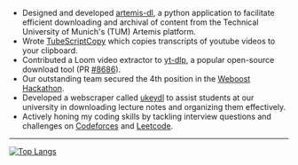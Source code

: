 - Designed and developed [artemis-dl](https://github.com/hruzgar/artemis-dl), a python application to facilitate efficient downloading and archival of content from the Technical University of Munich's (TUM) Artemis platform.
- Wrote [TubeScriptCopy](https://github.com/hruzgar/TubeScriptCopy) which copies transcripts of youtube videos to your clipboard.
- Contributed a Loom video extractor to [yt-dlp](https://github.com/yt-dlp/yt-dlp), a popular open-source download tool (PR [#8686](https://github.com/yt-dlp/yt-dlp/pull/8686)).
- Our outstanding team secured the 4th position in the [Weboost Hackathon](https://github.com/hruzgar/weboost2022).
- Developed a webscraper called [ukeydl](https://github.com/hruzgar/ukey-downloader) to assist students at our university in downloading lecture notes and organizing them effectively.
- Actively honing my coding skills by tackling interview questions and challenges on [Codeforces](https://codeforces.com/) and [Leetcode](https://leetcode.com/).

***

[![Top Langs](https://github-readme-stats.vercel.app/api/top-langs/?username=hruzgar&layout=compact)](https://github.com/hruzgar/github-readme-stats)

